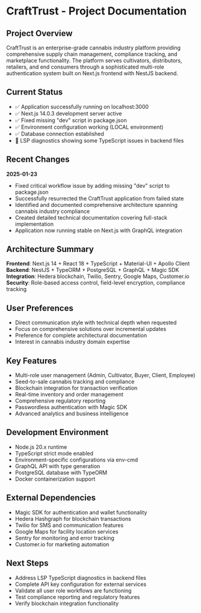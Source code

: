 # CraftTrust - Project Documentation

## Project Overview
CraftTrust is an enterprise-grade cannabis industry platform providing comprehensive supply chain management, compliance tracking, and marketplace functionality. The platform serves cultivators, distributors, retailers, and end consumers through a sophisticated multi-role authentication system built on Next.js frontend with NestJS backend.

## Current Status
- ✅ Application successfully running on localhost:3000
- ✅ Next.js 14.0.3 development server active
- ✅ Fixed missing "dev" script in package.json
- ✅ Environment configuration working (LOCAL environment)
- ✅ Database connection established
- 🔄 LSP diagnostics showing some TypeScript issues in backend files

## Recent Changes
**2025-01-23**
- Fixed critical workflow issue by adding missing "dev" script to package.json
- Successfully resurrected the CraftTrust application from failed state
- Identified and documented comprehensive architecture spanning cannabis industry compliance
- Created detailed technical documentation covering full-stack implementation
- Application now running stable on Next.js with GraphQL integration

## Architecture Summary
**Frontend**: Next.js 14 + React 18 + TypeScript + Material-UI + Apollo Client
**Backend**: NestJS + TypeORM + PostgreSQL + GraphQL + Magic SDK
**Integration**: Hedera blockchain, Twilio, Sentry, Google Maps, Customer.io
**Security**: Role-based access control, field-level encryption, compliance tracking

## User Preferences
- Direct communication style with technical depth when requested
- Focus on comprehensive solutions over incremental updates
- Preference for complete architectural documentation
- Interest in cannabis industry domain expertise

## Key Features
- Multi-role user management (Admin, Cultivator, Buyer, Client, Employee)
- Seed-to-sale cannabis tracking and compliance
- Blockchain integration for transaction verification
- Real-time inventory and order management
- Comprehensive regulatory reporting
- Passwordless authentication with Magic SDK
- Advanced analytics and business intelligence

## Development Environment
- Node.js 20.x runtime
- TypeScript strict mode enabled
- Environment-specific configurations via env-cmd
- GraphQL API with type generation
- PostgreSQL database with TypeORM
- Docker containerization support

## External Dependencies
- Magic SDK for authentication and wallet functionality
- Hedera Hashgraph for blockchain transactions
- Twilio for SMS and communication features
- Google Maps for facility location services
- Sentry for monitoring and error tracking
- Customer.io for marketing automation

## Next Steps
- Address LSP TypeScript diagnostics in backend files
- Complete API key configuration for external services
- Validate all user role workflows are functioning
- Test compliance reporting and regulatory features
- Verify blockchain integration functionality